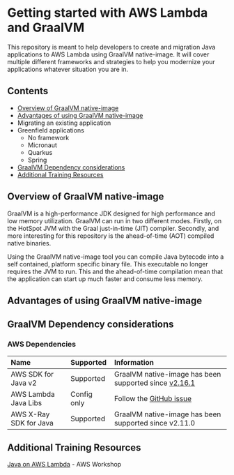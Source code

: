 # Getting started with AWS Lambda and GraalVM

This repository is meant to help developers to create and migration Java applications to AWS Lambda using GraalVM native-image. It will cover multiple different frameworks and strategies to help you modernize your applications whatever situation you are in.

## Contents
* [Overview of GraalVM native-image](#overview-of-graalvm-native-image)
* [Advantages of using GraalVM native-image](#advantages-of-using-graalvm-native-image)
* Migrating an existing application
* Greenfield applications
  * No framework
  * Micronaut
  * Quarkus
  * Spring
* [GraalVM Dependency considerations](#graalvm-dependency-considerations)
* [Additional Training Resources](#additional-training-resources)

## Overview of GraalVM native-image

GraalVM is a high-performance JDK designed for high performance and low memory utilization. GraalVM can run in two different modes. Firstly, on the HotSpot JVM with the Graal just-in-time (JIT) compiler. Secondly, and more interesting for this repository is the ahead-of-time (AOT) compiled native binaries.

Using the GraalVM native-image tool you can compile Java bytecode into a self contained, platform specific binary file. This executable no longer requires the JVM to run. This and the ahead-of-time compilation mean that the application can start up much faster and consume less memory.

## Advantages of using GraalVM native-image

## GraalVM Dependency considerations

### AWS Dependencies

| Name                   | Supported   | Information                                                                                                                                               |
|:-----------------------|:------------|:----------------------------------------------------------------------------------------------------------------------------------------------------------|
| AWS SDK for Java v2    | Supported   | GraalVM native-image has been supported since [v2.16.1](https://aws.amazon.com/blogs/developer/graalvm-native-image-support-in-the-aws-sdk-for-java-2-x/) |
| AWS Lambda Java Libs   | Config only | Follow the [GitHub issue](https://github.com/aws/aws-lambda-java-libs/issues/272)                                                                         |
| AWS X-Ray SDK for Java | Supported   | GraalVM native-image has been supported since v2.11.0                                                                                                     |

## Additional Training Resources

[Java on AWS Lambda](https://catalog.workshops.aws/java-on-aws-lambda/en-US) - AWS Workshop 
